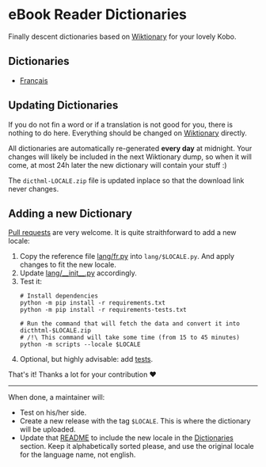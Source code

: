 # eBook Reader Dictionaries

Finally descent dictionaries based on [Wiktionary](https://www.wiktionary.org/) for your lovely Kobo.

## Dictionaries

- [Français](https://github.com/BoboTiG/ebook-reader-dict/releases/tag/fr)

## Updating Dictionaries

If you do not fin a word or if a translation is not good for you, there is nothing to do here.
Everything should be changed on [Wiktionary](https://www.wiktionary.org/) directly.

All dictionaries are automatically re-generated **every day** at midnight. Your changes will likely be included in the next Wiktionary dump, so when it will come, at most 24h later the new dictionary will contain your stuff :)

The `dicthml-LOCALE.zip` file is updated inplace so that the download link never changes.

## Adding a new Dictionary

[Pull requests](https://github.com/BoboTiG/ebook-reader-dict/pulls) are very welcome. It is quite straithforward to add a new locale:

1. Copy the reference file [lang/fr.py](scripts/lang/fr.py) into `lang/$LOCALE.py`. And apply changes to fit the new locale.
2. Update [lang/\_\_init__.py](scripts/lang/__init__.py) accordingly.
3. Test it:
   ```shell
   # Install dependencies
   python -m pip install -r requirements.txt
   python -m pip install -r requirements-tests.txt

   # Run the command that will fetch the data and convert it into dicthtml-$LOCALE.zip
   # /!\ This command will take some time (from 15 to 45 minutes)
   python -m scripts --locale $LOCALE
4. Optional, but highly advisable: add [tests](tests/).

That's it! Thanks a lot for your contribution :heart:

---

When done, a maintainer will:

- Test on his/her side.
- Create a new release with the tag `$LOCALE`. This is where the dictionary will be uploaded.
- Update that [README](#) to include the new locale in the [Dictionaries](#Dictionaries) section.
  Keep it alphabetically sorted please, and use the original locale for the language name, not english.
